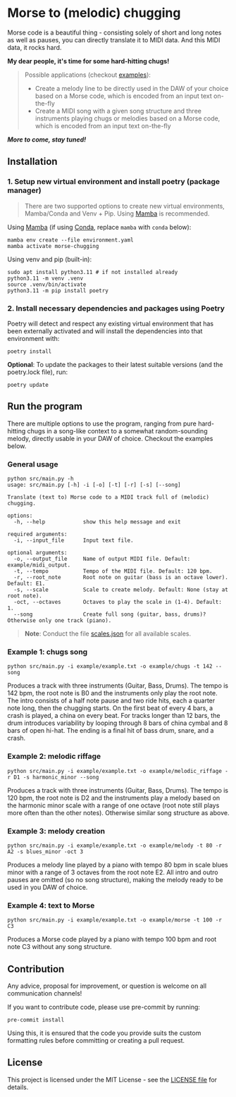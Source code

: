 # Morse to (melodic) chugging

Morse code is a beautiful thing - consisting solely of short and long notes as well as pauses, you can directly translate it to MIDI data. And this MIDI data, it rocks hard.

**My dear people, it's time for some hard-hitting chugs!**

> Possible applications (checkout [examples](./README.md#example-1-chugs-song)):
> - Create a melody line to be directly used in the DAW of your choice based on a Morse code, which is encoded from an input text on-the-fly
> - Create a MIDI song with a given song structure and three instruments playing chugs or melodies based on a Morse code, which is encoded from an input text on-the-fly

***More to come, stay tuned!***

## Installation

### 1. Setup new virtual environment and install poetry (package manager)

> There are two supported options to create new virtual environments, Mamba/Conda and Venv + Pip.
> Using [Mamba](https://mamba.readthedocs.io/en/latest/index.html) is recommended.

Using [Mamba](https://mamba.readthedocs.io/en/latest/index.html) (if using [Conda](https://docs.conda.io/en/latest/), replace `mamba` with `conda` below):

```shell
mamba env create --file environment.yaml
mamba activate morse-chugging
```

Using venv and pip (built-in):

```shell
sudo apt install python3.11 # if not installed already
python3.11 -m venv .venv
source .venv/bin/activate
python3.11 -m pip install poetry
```

### 2. Install necessary dependencies and packages using Poetry

Poetry will detect and respect any existing virtual environment that has been externally activated and will install the dependencies into that environment with:

```shell
poetry install
```

**Optional**: To update the packages to their latest suitable versions (and the poetry.lock file), run:

```shell
poetry update
```

## Run the program

There are multiple options to use the program, ranging from pure hard-hitting chugs in a song-like context to a somewhat random-sounding melody, directly usable in your DAW of choice. Checkout the examples below.

### General usage

```shell
python src/main.py -h
usage: src/main.py [-h] -i [-o] [-t] [-r] [-s] [--song]

Translate (text to) Morse code to a MIDI track full of (melodic) chugging.

options:
  -h, --help            show this help message and exit

required arguments:
  -i, --input_file      Input text file.

optional arguments:
  -o, --output_file     Name of output MIDI file. Default: example/midi_output.
  -t, --tempo           Tempo of the MIDI file. Default: 120 bpm.
  -r, --root_note       Root note on guitar (bass is an octave lower). Default: E1.
  -s, --scale           Scale to create melody. Default: None (stay at root note).
  -oct, --octaves       Octaves to play the scale in (1-4). Default: 1.
  --song                Create full song (guitar, bass, drums)? Otherwise only one track (piano).
```

> **Note**: Conduct the file [scales.json](./assets/scales.json) for all available scales.

### Example 1: chugs song

```shell
python src/main.py -i example/example.txt -o example/chugs -t 142 --song
```

Produces a track with three instruments (Guitar, Bass, Drums). The tempo is 142 bpm, the root note is B0 and the instruments only play the root note. The intro consists of a half note pause and two ride hits, each a quarter note long, then the chugging starts. On the first beat of every 4 bars, a crash is played, a china on every beat. For tracks longer than 12 bars, the drum introduces variability by looping through 8 bars of china cymbal and 8 bars of open hi-hat. The ending is a final hit of bass drum, snare, and a crash.


### Example 2: melodic riffage

```shell
python src/main.py -i example/example.txt -o example/melodic_riffage -r D1 -s harmonic_minor --song
```

Produces a track with three instruments (Guitar, Bass, Drums). The tempo is 120 bpm, the root note is D2 and the instruments play a melody based on the harmonic minor scale with a range of one octave (root note still plays more often than the other notes). Otherwise similar song structure as above.

### Example 3: melody creation

```shell
python src/main.py -i example/example.txt -o example/melody -t 80 -r A2 -s blues_minor -oct 3
```

Produces a melody line played by a piano with tempo 80 bpm in scale blues minor with a range of 3 octaves from the root note E2. All intro and outro pauses are omitted (so no song structure), making the melody ready to be used in you DAW of choice.

### Example 4: text to Morse

```shell
python src/main.py -i example/example.txt -o example/morse -t 100 -r C3
```

Produces a Morse code played by a piano with tempo 100 bpm and root note C3 without any song structure.

## Contribution

Any advice, proposal for improvement, or question is welcome on all communication channels!

If you want to contribute code, please use pre-commit by running:

```shell
pre-commit install
```

Using this, it is ensured that the code you provide suits the custom formatting rules before committing or creating a pull request.

## License

This project is licensed under the MIT License - see the [LICENSE file](./LICENSE) for details.
